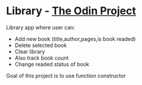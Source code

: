 Library - [The Odin Project](https://www.theodinproject.com/lessons/node-path-javascript-library)
===
Library app where user can:
- Add new book (title,author,pages,is book readed)
- Delete selected book
- Clear library
- Also track book count
- Change readed status of book

Goal of this project is to use function constructor